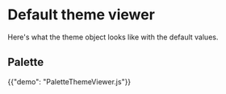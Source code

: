 # Default theme viewer

<p class="description">Here's what the theme object looks like with the default values.</p>

## Palette

{{"demo": "PaletteThemeViewer.js"}}

